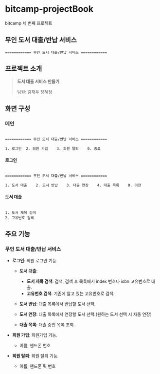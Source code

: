 # bitcamp-projectBook

bitcamp 세 번째 프로젝트

## 무인 도서 대출/반납 서비스

```
============ 무인 도서 대출/반납 서비스 ============
```

## 프로젝트 소개

<blockquote>
    <strong>도서 대출 서비스 만들기</strong>
    <p>팀원: 김재우 장혜정</p>
</blockquote>

## 화면 구성

### 메인
```

============ 무인 도서 대출/반납 서비스 ============

1. 로그인	2. 회원 가입	3. 회원 탈퇴	0. 종료

```

#### 로그인
```

============ 무인 도서 대출/반납 서비스 ============

1. 도서 대출	2. 도서 반납	3. 대출 연장	4. 대출 목록	0. 이전

```

#### 도서 대출
```

1. 도서 제목 검색
2. 고유번호 검색

```

## 주요 기능

### 무인 도서 대출/반납 서비스

- <strong>로그인</strong>: 회원 로그인 기능.
  - <strong>도서 대출</strong>:
    - <strong>도서 제목 검색</strong>: 검색, 검색 후 목록에서 index 번호나 isbn 고유번호로 대출.
    - <strong>고유번호 검색</strong>: 기존에 알고 있는 고유번호로 검색.
      
  - <strong>도서 반납</strong>: 대출 목록에서 반납할 도서 선택.
  - <strong>도서 연장</strong>: 대출 목록에서 연장할 도서 선택.(원하는 도서 선택 시 자동 연장)
  - <strong>대출 목록</strong>: 대출 중인 목록 조회.
    
- <strong>회원 가입</strong>: 회원가입 기능.
  - 이름, 핸드폰 번호
    
- <strong>회원 탈퇴</strong>: 회원 탈퇴 기능.
  - 이름, 핸드폰 뒷 번호
